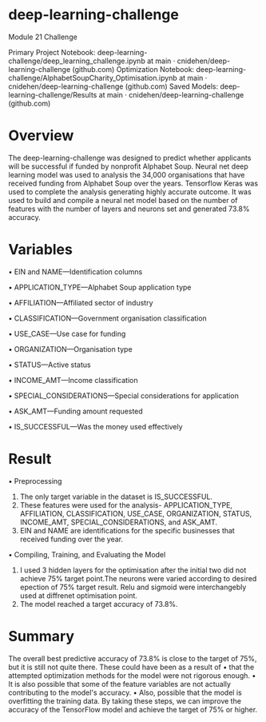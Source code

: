 # deep-learning-challenge
Module 21 Challenge

Primary Project Notebook: deep-learning-challenge/deep_learning_challenge.ipynb at main · cnidehen/deep-learning-challenge (github.com)
Optimization Notebook: deep-learning-challenge/AlphabetSoupCharity_Optimisation.ipynb at main · cnidehen/deep-learning-challenge (github.com)
Saved Models: deep-learning-challenge/Results at main · cnidehen/deep-learning-challenge (github.com)


# Overview

The deep-learning-challenge was designed to predict whether applicants will be successful if funded by nonprofit Alphabet Soup. Neural net deep learning model was used to analysis the 34,000 organisations that have received funding from Alphabet Soup over the years.
Tensorflow Keras was used to complete the analysis generating highly accurate outcome. It was used to build and compile a neural net model based on the number of features with the number of layers and neurons set and generated 73.8% accuracy.

# Variables

•	EIN and NAME—Identification columns

•	APPLICATION_TYPE—Alphabet Soup application type

•	AFFILIATION—Affiliated sector of industry

•	CLASSIFICATION—Government organisation classification

•	USE_CASE—Use case for funding

•	ORGANIZATION—Organisation type

•	STATUS—Active status

•	INCOME_AMT—Income classification

•	SPECIAL_CONSIDERATIONS—Special considerations for application

•	ASK_AMT—Funding amount requested

•	IS_SUCCESSFUL—Was the money used effectively


# Result

•	Preprocessing

1.	The only target variable in the dataset is IS_SUCCESSFUL.
2.	These features were used for the analysis- APPLICATION_TYPE, AFFILIATION, CLASSIFICATION, USE_CASE, ORGANIZATION, STATUS, INCOME_AMT, SPECIAL_CONSIDERATIONS, and ASK_AMT.
3.	EIN and NAME are identifications for the specific businesses that received funding over the year.
   
•	Compiling, Training, and Evaluating the Model

1.	I used 3 hidden layers for the optimisation after the initial two did not achieve 75% target point.The neurons were varied according to desired epection of 75% target result. Relu and sigmoid were interchangebly used at diffrenet optimisation point. 
3.	The model reached a target accuracy of 73.8%.

# Summary

The overall best predictive accuracy of 73.8% is close to the target of 75%, but it is still not quite there. These could have been as a result of 
•	that the attempted optimization methods for the model were not rigorous enough.
•	It is also possible that some of the feature variables are not actually contributing to the model's accuracy. 
•	Also, possible that the model is overfitting the training data. By taking these steps, we can improve the accuracy of the TensorFlow model and achieve the target of 75% or higher.


